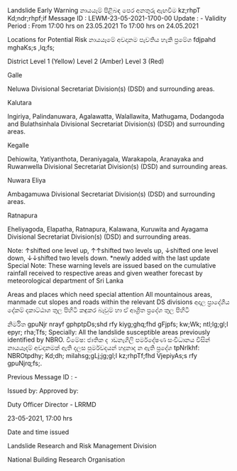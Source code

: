 Landslide Early Warning නායයෑම් පිළිබඳ පෙර අනතුරු ඇඟවීම kz;rhpT Kd;ndr;rhpf;if Message ID : LEWM-23-05-2021-1700-00 Update : - Validity Period : From 17:00 hrs on 23.05.2021 To 17:00 hrs on 24.05.2021

Locations for Potential Risk නායයෑමේ අවදානම පැවතිය හැකි ප්‍රමේශ fdjpahd mghaKs;s ,lq;fs;

District Level 1 (Yellow) Level 2 (Amber) Level 3 (Red)

Galle

Neluwa Divisional Secretariat Division(s) (DSD) and surrounding areas.

Kalutara

Ingiriya, Palindanuwara, Agalawatta, Walallawita, Mathugama, Dodangoda and Bulathsinhala Divisional Secretariat Division(s) (DSD) and surrounding areas.

Kegalle

Dehiowita, Yatiyanthota, Deraniyagala, Warakapola, Aranayaka and Ruwanwella Divisional Secretariat Division(s) (DSD) and surrounding areas.

Nuwara Eliya

Ambagamuwa Divisional Secretariat Division(s) (DSD) and surrounding areas.

Ratnapura

Eheliyagoda, Elapatha, Ratnapura, Kalawana, Kuruwita and Ayagama Divisional Secretariat Division(s) (DSD) and surrounding areas.

Note: ↑shifted one level up, ↑↑shifted two levels up, ↓shifted one level down, ↓↓shifted two levels down. *newly added with the last update Special Note: These warning levels are issued based on the cumulative rainfall received to respective areas and given weather forecast by meteorological department of Sri Lanka

Areas and places which need special attention All mountainous areas, manmade cut slopes and roads within the relevant DS divisions අදාල ප්‍රාදේශීය දේකම් දකාට්ඨාශ තුල පිහිටි කඳුකර බෑවුම් හා ඒ ආශ්‍රිත ප්‍රදේශ තුල පිහිටි

නිර්මිත gpuNjr nrayf gphptpDs;shd rfy kiyg;ghq;fhd gFjpfs; kw;Wk; ntl;lg;gl;l epyr; rha;Tfs; Specially: All the landslide susceptible areas previously identified by NBRO. විමේෂ: ජාතික ද ාඩනැගිලි පර්මදේෂණ සංවිධානය විසින් නායයෑදම් අවදානමක් ඇති දලස පුර්මවදයන් හදුනාද න ඇති ප්‍රදේශ tpNrlkhf: NBROtpdhy; Kd;dh; milahsg;gLj;jg;gl;l kz;rhpTf;fhd VjepiyAs;s rfy gpuNjrq;fs;.

Previous Message ID : -

Issued by: Approved by:

Duty Officer Director - LRRMD

23-05-2021, 17:00 hrs

Date and time issued

Landslide Research and Risk Management Division

National Building Research Organisation